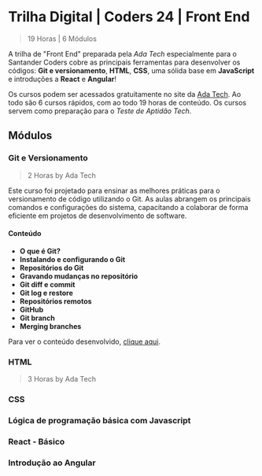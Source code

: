 # Trilha Digital | Coders 24 | Front End
> 19 Horas | 6 Módulos

A trilha de "Front End" preparada pela *Ada Tech* especialmente para o Santander Coders cobre as principais ferramentas para desenvolver os códigos: **Git e versionamento**, **HTML**, **CSS**, uma sólida base em **JavaScript** e introduções a **React** e **Angular**!

Os cursos podem ser acessados gratuitamente no site da [Ada Tech](https://ada.tech). Ao
todo são 6 cursos rápidos, com ao todo 19 horas de conteúdo. Os cursos servem como preparação
para o *Teste de Aptidão Tech*.

## Módulos

### Git e Versionamento
> 2 Horas by Ada Tech

Este curso foi projetado para ensinar as melhores práticas para o versionamento de código utilizando o Git. As aulas abrangem os principais comandos e configurações do sistema, capacitando a colaborar de forma eficiente em projetos de desenvolvimento de software.

#### Conteúdo

- **O que é Git?**
- **Instalando e configurando o Git**
- **Repositórios do Git**
- **Gravando mudanças no repositório**
- **Git diff e commit**
- **Git log e restore**
- **Repositórios remotos**
- **GitHub**
- **Git branch**
- **Merging branches**

Para ver o conteúdo desenvolvido, [clique aqui](/Curso%20Online/Módulo%201/Git%20e%20Versionamento.md).

### HTML
> 3 Horas by Ada Tech


### CSS

### Lógica de programação básica com Javascript

### React - Básico

### Introdução ao Angular